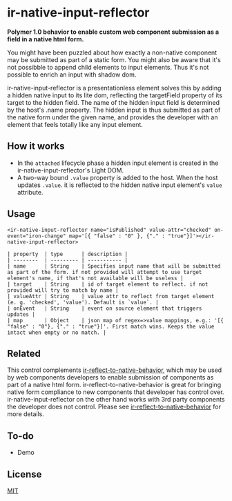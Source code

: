 # ir-native-input-reflector

**Polymer 1.0 behavior to enable custom web component submission as a field in a native html form.**

You might have been puzzled about how exactly a non-native component may be submitted as part of a static form. 
You might also be aware that it's not possibble to append child elements to input elements. 
Thus it's not possible to enrich an input with shadow dom.

ir-native-input-reflector is a presentationless element solves this by adding a hidden native input to its lite dom, reflecting the 
targetField property of its target to the hidden field. The name of the hidden input field is determined by the host's .name property. 
The hidden input is thus submitted as part of the native form under the given name, and provides the developer with
an element that feels totally like any input element.

## How it works
- In the `attached` lifecycle phase a hidden input element is created in the ir-native-input-reflector's Light DOM.
- A two-way bound `.value` property is added to the host. When the host updates `.value`.
it is reflected to the hidden native input element's `value` attribute.

## Usage

    <ir-native-input-reflector name="isPublished" value-attr="checked" on-event="iron-change" map='[{ "false" : "0" }, {"." : "true"}]'></ir-native-input-reflector>

	| property 	| type 		| description |
	| -------- 	| --------- | ----------- |
	| name		| String 	| Specifies input name that will be submitted as part of the form. if not provided will attempt to use target element's name, if that's not available will be useless |
	| target	| String	| id of target element to reflect. if not provided will try to match by name |
	| valueAttr | String	| value attr to reflect from target element (e. g. 'checked', 'value'). Default is `value`. |
	| onEvent	| String	| event on source element that triggers updates |
	| map 		| Object 	| json map of regex=>value mappings, e.g.: '[{ "false" : "0"}, {"." : "true"}]'. First match wins. Keeps the value intact when empty or no match. |

	
## Related
This control complements [ir-reflect-to-native-behavior](https://github.com/IgorRubinovich/ir-reflect-to-native-behavior), which may
be used by web components developers to enable submission of components as part of a native html form. ir-reflect-to-native-behavior is
great for bringing native form compliance to new components that developer has control over. ir-native-input-reflector on the other hand
works with 3rd party components the developer does not control.
Please see [ir-reflect-to-native-behavior](https://github.com/IgorRubinovich/ir-reflect-to-native-behavior) for more details.

## To-do
- Demo

## License
[MIT](http://opensource.org/licenses/MIT) 
